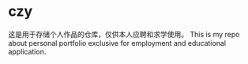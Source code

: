# czy
这是用于存储个人作品的仓库，仅供本人应聘和求学使用。
This is my repo about personal portfolio exclusive for employment and educational application.
